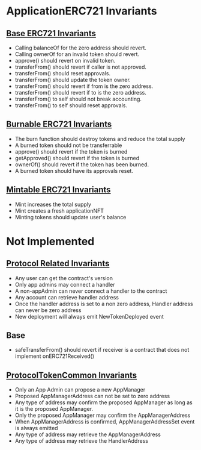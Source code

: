 # ApplicationERC721 Invariants



## [Base ERC721 Invariants](../../../../../../../test/client/token/ERC721/invariant/ApplicationERC721Base.t.i.sol)
- Calling balanceOf for the zero address should revert.
- Calling ownerOf for an invalid token should revert.
- approve() should revert on invalid token.
- transferFrom() should revert if caller is not approved.
- transferFrom() should reset approvals.
- transferFrom() should update the token owner.
- transferFrom() should revert if from is the zero address.
- transferFrom() should revert if to is the zero address.
- transferFrom() to self should not break accounting.
- transferFrom() to self should reset approvals.
  

## [Burnable ERC721 Invariants](../../../../../../../test/client/token/ERC721/invariant/ApplicationERC721MintBurn.t.i.sol)
- The burn function should destroy tokens and reduce the total supply
- A burned token should not be transferrable
- approve() should revert if the token is burned
- getApproved() should revert if the token is burned
- ownerOf() should revert if the token has been burned.
- A burned token should have its approvals reset.

## [Mintable ERC721 Invariants](../../../../../../../test/client/token/ERC721/invariant/ApplicationERC721MintBurn.t.i.sol)
- Mint increases the total supply
- Mint creates a fresh applicationNFT
- Minting tokens should update user's balance


# Not Implemented

## [Protocol Related Invariants](../../../../../../../test/client/token/ERC721/invariant/ApplicationERC721System.t.i.sol)

- Any user can get the contract's version
- Only app admins may connect a handler
- A non-appAdmin can never connect a handler to the contract
- Any account can retrieve handler address
- Once the handler address is set to a non zero address, Handler address can never be zero address
- New deployment will always emit NewTokenDeployed event

## Base
- safeTransferFrom() should revert if receiver is a contract that does not implement onERC721Received()



## [ProtocolTokenCommon Invariants](../../../../../../../test/client/token/ERC721/invariant/ApplicationERC721System.t.i.sol)

- Only an App Admin can propose a new AppManager
- Proposed AppManagerAddress can not be set to zero address
- Any type of address may confirm the proposed AppManager as long as it is the proposed AppManager.
- Only the proposed AppManager may confirm the AppManagerAddress
- When AppManagerAddress is confirmed, AppManagerAddressSet event is always emitted
- Any type of address may retrieve the AppManagerAddress
- Any type of address may retrieve the HandlerAddress
  
